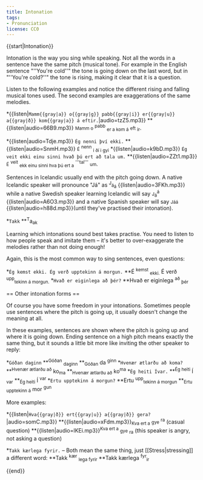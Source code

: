 ```yaml
---
title: Intonation
tags:
- Pronunciation
license: CC0
---
```


{{start|Intonation}}<level level="a2"/>

Intonation is the way you sing while speaking. Not all the words in a sentence have the same pitch (musical tone). For example in the English sentence "''You're cold''" the tone is going down on the last word, but in "''You're cold?''" the tone is rising, making it clear that it is a question.

Listen to the following examples and notice the different rising and falling musical tones used. The second examples are exaggerations of the same melodies.

*{{listen|`Mamm{{gray|a}} o{{gray|g}} pabb{{gray|i}} er{{gray|u}} a{{gray|ð}} kom{{gray|a}} á eftir.`|audio=tzZ5.mp3}}
**{{listen|audio=66B9.mp3}} <small>Mamm o</small> <sup>pabb</sup> <sub>er a kom á</sub> <small>eft</small> <sub>ir</sub>.

*{{listen|audio=Tdje.mp3}} `Ég nenni því ekki.`
**{{listen|audio=SnmH.mp3}} <small>É</small> <sup>nenn</sup> <sub>i ðí i gyi</sub>
*{{listen|audio=k9bD.mp3}} `Ég veit ekki einu sinni hvað þú ert að tala um.`
**{{listen|audio=ZZt1.mp3}} <small>É</small> <sup>veit</sup> <sub>ekk einu sinni hva þú ert a</sub> <sup>'''tal'''</sup> <small>um</small>.

Sentences in Icelandic usually end with the pitch going down. A native Icelandic speaker will pronounce "Já" as <sup>J</sup><small>á</small><sub>á</sub> {{listen|audio=3FKh.mp3}} while a native Swedish speaker learning Icelandic will say <small>J</small><sub>á</sub><sup>á</sup> {{listen|audio=A6O3.mp3}} and a native Spanish speaker will say <small>Jáá</small> {{listen|audio=h88d.mp3}}(until they've practised their intonation).

*`Takk`
**<sup>T</sup>a<sub>ak</sub>

Learning which intonations sound best takes practise. You need to listen to how people speak and imitate them – it's better to over-exaggerate the melodies rather than not doing enough!

Again, this is the most common way to sing sentences, even questions:

*`Ég kemst ekki. Ég verð upptekinn á morgun.`
**É <sup>kemst</sup> <sub>ekki.</sub> É verð <sup>upp</sup><sub>tekinn á morgun.</sub>
*`Hvað er eiginlega að þér?`
**Hvað er eiginlega <sup>að</sup> <sub>þér</sub>

== Other intonation forms ==
<level level="a2"/>

Of course you have some freedom in your intonations. Sometimes people use sentences where the pitch is going up, it usually doesn't change the meaning at all.

In these examples, sentences are shown where the pitch is going up and where it is going down. Ending sentence on a high pitch means exactly the same thing, but it sounds a little bit more like inviting the other speaker to reply:

*`Góðan daginn`
**<sup>Góðan</sup> <sub>daginn</sub>
**<sub>Góðan</sub> da <sup>ginn</sup>
*`Hvenær ætlarðu að koma?`
**<sup>Hvenær ætlarðu að</sup> ko<sub>ma</sub>
**<sub>Hvenær ætlarðu að</sub> ko<sup>ma</sup>
*`Ég heiti Ívar.`
**<sup>Ég heiti</sup> Í <sub>var</sub>
**<sub>Ég heiti</sub> Í <sup>var</sup>
*`Ertu upptekinn á morgun?`
**Ertu <sup>upp</sup><sub>tekinn á morgun</sub>
**<sub>Ertu upptekinn á</sub> mor <sup>gun</sup>

More examples:

*{{listen|`Hva{{gray|ð}} ert{{gray|u}} a{{gray|ð}} gera?`|audio=somC.mp3}}
**{{listen|audio=xFdm.mp3}}<sub>Kva ert a</sub> <small>gye</small> <sup>ra</sup> (casual question)
**{{listen|audio=lKEi.mp3}}<sup>Kva ert a</sup> <small>gye</small> <sub>ra</sub> (this speaker is angry, not asking a question)

*`Takk kærlega fyrir.` – Both mean the same thing, just [[Stress|stressing]] a different word:
**Takk <sup>kær</sup> <sub>lega fyrir</sub>
**Takk kærlega <sup>fyr</sup><sub>ir</sub>

{{end}}

